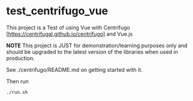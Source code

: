 # test_centrifugo_vue
This project is a Test of using Vue with Centrifugo [https://centrifugal.github.io/centrifugo] and Vue.js

**NOTE** This project is JUST for demonstration/learning purposes only and should be upgraded to the latest version of the libraries when used in production.

See ./centrifugo/README.md on getting started with it.

Then run
```bash 
./run.sh
```
